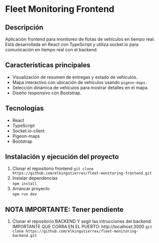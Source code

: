 # Fleet Monitoring Frontend

## Descripción
Aplicación frontend para monitoreo de flotas de vehículos en tiempo real.  
Está desarrollada en React con TypeScript y utiliza socket.io para comunicación en tiempo real con el backend.  

## Características principales
- Visualización de resumen de entregas y estado de vehículos.  
- Mapa interactivo con ubicación de vehículos usando `pigeon-maps`.  
- Selección dinámica de vehículos para mostrar detalles en el mapa.  
- Diseño responsivo con Bootstrap.

## Tecnologías
- React  
- TypeScript  
- Socket.io-client  
- Pigeon-maps  
- Bootstrap

## Instalación y ejecución del proyecto

1. Clonar el repositorio frontend
   ``` git clone https://github.com/elkingutierrex/fleet-monitoring-frontend.git ```  
2. Instalar dependencias  
   ``` npm install  ```
3. Arrancar proyecto  
   ``` npm run dev  ```

## NOTA IMPORTANTE: Tener pendiente 
1. Clonar el repositorio BACKEND Y segir las intrucciones del backend IMPORTANTE QUE CORRA EN EL PUERTO: http://localhost:3000
 ``` git clone https://github.com/elkingutierrex/fleet-monitoring-backend.git ```  
